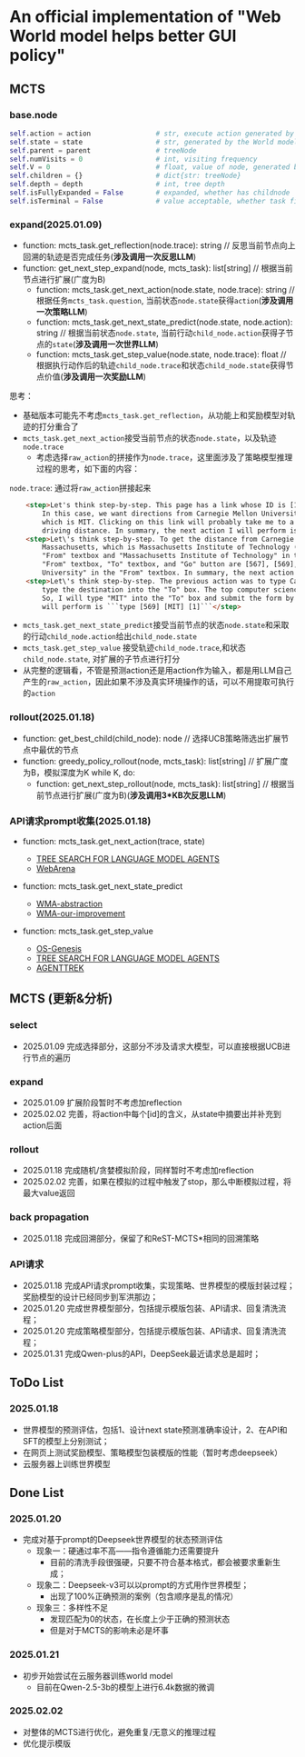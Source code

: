 # An official implementation of "Web World model helps better GUI policy"
## MCTS

### base.node
```python
self.action = action                # str, execute action generated by the Policy model
self.state = state                  # str, generated by the World model
self.parent = parent                # treeNode
self.numVisits = 0                  # int, visiting frequency
self.V = 0                          # float, value of node, generated by the World model
self.children = {}                  # dict{str: treeNode}
self.depth = depth                  # int, tree depth
self.isFullyExpanded = False        # expanded, whether has childnode
self.isTerminal = False             # value acceptable, whether task finished
```

### expand(2025.01.09)
* function: mcts_task.get_reflection(node.trace): string                             // 反思当前节点向上回溯的轨迹是否完成任务(**涉及调用一次反思LLM**)
* function: get_next_step_expand(node, mcts_task): list[string]                      // 根据当前节点进行扩展(广度为B)
    * function: mcts_task.get_next_action(node.state, node.trace): string            // 根据任务`mcts_task.question`, 当前状态`node.state`获得`action`(**涉及调用一次策略LLM**)
    * function: mcts_task.get_next_state_predict(node.state, node.action): string    // 根据当前状态`node.state`, 当前行动`child_node.action`获得子节点的`state`(**涉及调用一次世界LLM**)
    * function: mcts_task.get_step_value(node.state, node.trace): float	             // 根据执行动作后的轨迹`child_node.trace`和状态`child_node.state`获得节点价值(**涉及调用一次奖励LLM**)

思考：
* 基础版本可能先不考虑`mcts_task.get_reflection`，从功能上和奖励模型对轨迹的打分重合了
* `mcts_task.get_next_action`接受当前节点的状态`node.state`，以及轨迹`node.trace`
    * 考虑选择`raw_action`的拼接作为`node.trace`，这里面涉及了策略模型推理过程的思考，如下面的内容：

`node.trace`: 通过<step></step>将`raw_action`拼接起来
```html
    <step>Let's think step-by-step. This page has a link whose ID is [169], which can be used to find directions between two points. 
        In this case, we want directions from Carnegie Mellon University to the top computer science school in Massachusetts, 
        which is MIT. Clicking on this link will probably take me to a page where I can input these two locations and find the 
        driving distance. In summary, the next action I will perform is ```click [169]```.</step>
    <step>Let\'s think step-by-step. To get the distance from Carnegie Mellon University to the top computer science school in 
        Massachusetts, which is Massachusetts Institute of Technology (MIT), I need to input "Carnegie Mellon University" in the 
        "From" textbox and "Massachusetts Institute of Technology" in the "To" textbox, and then click "Go" button. The IDs of the 
        "From" textbox, "To" textbox, and "Go" button are [567], [569], and [556] respectively. First, I will type "Carnegie Mellon 
        University" in the "From" textbox. In summary, the next action I will perform is ```type [567] [Carnegie Mellon University] [0]```</step>
    <step>Let\'s think step-by-step. The previous action was to type Carnegie Mellon University into the "From" box. Now, we need to 
        type the destination into the "To" box. The top computer science school in Massachusetts is Massachusetts Institute of Technology (MIT). 
        So, I will type "MIT" into the "To" box and submit the form by pressing the "Enter" key afterwards. In summary, the next action I 
        will perform is ```type [569] [MIT] [1]```</step>
```

* `mcts_task.get_next_state_predict`接受当前节点的状态`node.state`和采取的行动`child_node.action`给出`child_node.state`
* `mcts_task.get_step_value` 接受轨迹`child_node.trace`,和状态`child_node.state`, 对扩展的子节点进行打分
* 从完整的逻辑看，不管是预测action还是用action作为输入，都是用LLM自己产生的`raw_action`，因此如果不涉及真实环境操作的话，可以不用提取可执行的`action`


### rollout(2025.01.18)
* function: get_best_child(child_node): node                                            // 选择UCB策略筛选出扩展节点中最优的节点
* function: greedy_policy_rollout(node, mcts_task): list[string]                        // 扩展广度为B，模拟深度为K
    while K, do:
    * function: get_next_step_rollout(node, mcts_task): list[string]                    // 根据当前节点进行扩展(广度为B)(**涉及调用3*KB次反思LLM**)

### API请求prompt收集(2025.01.18)
* function: mcts_task.get_next_action(trace, state)
    * [TREE SEARCH FOR LANGUAGE MODEL AGENTS](./prompt.md#action-navigation)
    * [WebArena](prompt.md#p_cot_id_actree_2s_no_na)

* function: mcts_task.get_next_state_predict
    * [WMA-abstraction](./prompt.md#transition-focused-observation-abstraction)
    * [WMA-our-improvement](./prompt.md#ours)

* function: mcts_task.get_step_value
    * [OS-Genesis](./prompt.md#trajectory-reward-model-prompt)
    * [TREE SEARCH FOR LANGUAGE MODEL AGENTS](./prompt.md#reward)
    * [AGENTTREK](./prompt.md#reward-1)

## MCTS (更新&分析)
### select
* 2025.01.09 完成选择部分，这部分不涉及请求大模型，可以直接根据UCB进行节点的遍历

### expand
* 2025.01.09 扩展阶段暂时不考虑加reflection
* 2025.02.02 完善，将action中每个[id]的含义，从state中摘要出并补充到action后面

### rollout
* 2025.01.18 完成随机/贪婪模拟阶段，同样暂时不考虑加reflection
* 2025.02.02 完善，如果在模拟的过程中触发了stop，那么中断模拟过程，将最大value返回

### back propagation
* 2025.01.18 完成回溯部分，保留了和ReST-MCTS*相同的回溯策略

### API请求
* 2025.01.18 完成API请求prompt收集，实现策略、世界模型的模版封装过程；奖励模型的设计已经同步到军洪那边；
* 2025.01.20 完成世界模型部分，包括提示模版包装、API请求、回复清洗流程；
* 2025.01.20 完成策略模型部分，包括提示模版包装、API请求、回复清洗流程；
* 2025.01.31 完成Qwen-plus的API，DeepSeek最近请求总是超时；

## ToDo List
### 2025.01.18
* 世界模型的预测评估，包括1、设计next state预测准确率设计，2、在API和SFT的模型上分别测试；
* 在网页上测试奖励模型、策略模型包装模版的性能（暂时考虑deepseek）
* 云服务器上训练世界模型

## Done List
### 2025.01.20
* 完成对基于prompt的Deepseek世界模型的状态预测评估
    * 现象一：硬通过率不高——指令遵循能力还需要提升
        * 目前的清洗手段很强硬，只要不符合基本格式，都会被要求重新生成；
    * 现象二：Deepseek-v3可以以prompt的方式用作世界模型；
        * 出现了100%正确预测的案例（包含顺序是乱的情况）
    * 现象三：多样性不足
        * 发现匹配为0的状态，在长度上少于正确的预测状态
        * 但是对于MCTS的影响未必是坏事

### 2025.01.21
* 初步开始尝试在云服务器训练world model
    * 目前在Qwen-2.5-3b的模型上进行6.4k数据的微调

### 2025.02.02
* 对整体的MCTS进行优化，避免重复/无意义的推理过程
* 优化提示模版